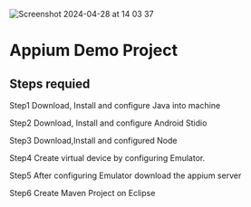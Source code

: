 
![Screenshot 2024-04-28 at 14 03 37](https://github.com/AlkaChaudhary/AppiumDemoProject/assets/87438786/98deeaf1-ed48-44d3-ad4c-ab62fd6bb603)

# Appium Demo Project

## Steps requied

Step1 Download, Install and configure Java into machine

Step2 Download, Install and configure Android Stidio

Step3 Download,Install and configured Node

Step4 Create virtual device by configuring Emulator.

Step5 After configuring Emulator download the appium server

Step6 Create Maven Project on Eclipse
